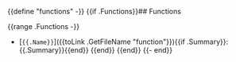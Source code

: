 {{define "functions" -}}
{{if .Functions}}## Functions

{{range .Functions -}}
 - [`{{.Name}}`]({{toLink .GetFileName "function"}}){{if .Summary}}: {{.Summary}}{{end}}
{{end}}
{{end}}
{{- end}}